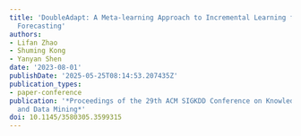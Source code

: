 ```yaml
---
title: 'DoubleAdapt: A Meta-learning Approach to Incremental Learning for Stock Trend
  Forecasting'
authors:
- Lifan Zhao
- Shuming Kong
- Yanyan Shen
date: '2023-08-01'
publishDate: '2025-05-25T08:14:53.207435Z'
publication_types:
- paper-conference
publication: '*Proceedings of the 29th ACM SIGKDD Conference on Knowledge Discovery
  and Data Mining*'
doi: 10.1145/3580305.3599315
---
```

